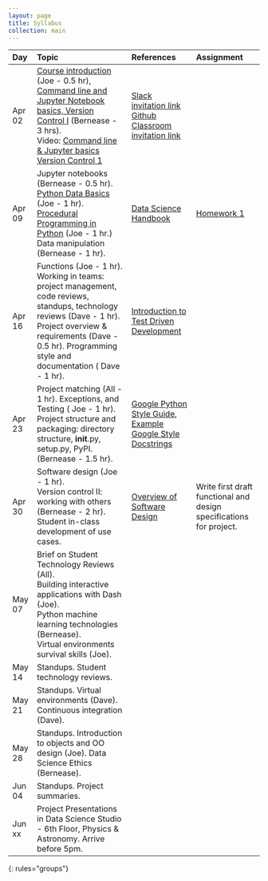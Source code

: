 ```yaml
---
layout: page
title: Syllabus
collection: main
---
```


| Day      | Topic                                                         | References       | Assignment     |
|:----------|:----------------|:---------------|:-------------------|
|Apr 02     | [Course introduction](https://github.com/UWSEDS/LectureNotes/blob/master/01_Course_Introduction_Command_Line_Data_Essentials/Course%20Introduction.pptx) (Joe - 0.5 hr), [Command line and Jupyter Notebook basics, Version Control I](https://github.com/UWSEDS/LectureNotes/raw/master/01_CourseIntro_CommandLine_VersionCntl1/01_CommandLine_VersionControl1_SubmittingHW.pdf) (Bernease - 3 hrs). <br> Video: [Command line & Jupyter basics](https://uw.hosted.panopto.com/Panopto/Pages/Viewer.aspx?id=7db26a9f-29f6-4595-bcd5-aa24000d35ee) [Version Control 1](https://uw.hosted.panopto.com/Panopto/Pages/Viewer.aspx?id=739da64a-4cb6-40da-a72b-aa240029acfb)| [Slack invitation link](https://join.slack.com/t/uwsedscsed515sp2019/shared_invite/enQtNTk5MDgyNTQxMzM1LWU3M2E2ZjdiZjYyZDE0ZmQyZjJjZTI3Y2MwNTgwNzE1MjBhZmZjNDM2M2MyMzdmMDA2NTk3YjAxZTAwOTUxMTQ)<br/>[Github Classroom invitation link](https://classroom.github.com/a/LXeMBFZe) | |
|Apr 09     | Jupyter notebooks (Bernease - 0.5 hr). [Python Data Basics](https://github.com/UWSEDS/LectureNotes/blob/master/02_Procedural_Python/Data%20Basics.ipynb) (Joe - 1 hr). [Procedural Programming in Python](https://github.com/UWSEDS/LectureNotes/blob/master/02_Procedural_Python/Procedural%20Programming.ipynb) (Joe - 1 hr.) Data manipulation (Bernease - 1 hr). | [Data Science Handbook](https://jakevdp.github.io/PythonDataScienceHandbook/) |[Homework 1](https://classroom.github.com/a/EUAJZneU) |
|Apr 16     | Functions (Joe - 1 hr). Working in teams: project management, code reviews, standups, technology reviews (Dave - 1 hr). Project overview & requirements (Dave - 0.5 hr). Programming style and documentation ( Dave - 1 hr).  | [Introduction to Test Driven Development](https://medium.freecodecamp.org/learning-to-test-with-python-997ace2d8abe)    | |
|Apr 23     | Project matching (All - 1 hr). Exceptions, and Testing ( Joe - 1 hr). Project structure and packaging: directory structure, __init__.py, setup.py, PyPI. (Bernease - 1.5 hr).  | [Google Python Style Guide](https://google.github.io/styleguide/pyguide.html), [Example Google Style Docstrings](http://sphinxcontrib-napoleon.readthedocs.io/en/latest/example_google.html)          | |
|Apr 30     | Software design (Joe - 1 hr). <br> Version control II: working with others (Bernease - 2 hr). <br> Student in-class development of use cases.      | [Overview of Software Design](https://en.wikipedia.org/wiki/Software_design) | Write first draft functional and design specifications for project.  |
|May 07     | Brief on Student Technology Reviews (All). <br> Building interactive applications with Dash (Joe). <br> Python machine learning technologies (Bernease).  <br>Virtual environments survival skills (Joe). |||
|May 14     | Standups. Student technology reviews.   | ||
|May 21     | Standups. Virtual environments (Dave). <br> Continuous integration (Dave). | | |
|May 28     | Standups. Introduction to objects and OO design (Joe). Data Science Ethics (Bernease).  | ||
|Jun 04     | Standups. Project summaries.                                            | ||
|Jun xx     | Project Presentations in Data Science Studio - 6th Floor, Physics & Astronomy. Arrive before 5pm.   |
{: rules="groups"}
